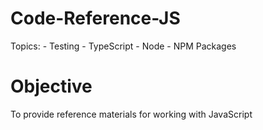 # Code-Reference-JS
Topics:
    - Testing
    - TypeScript
    - Node
    - NPM Packages
# Objective
To provide reference materials for working with JavaScript